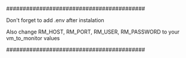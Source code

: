 ##########################################

Don't forget to add .env after instalation

Also change RM_HOST, RM_PORT, RM_USER, RM_PASSWORD to your vm_to_monitor values

##########################################

